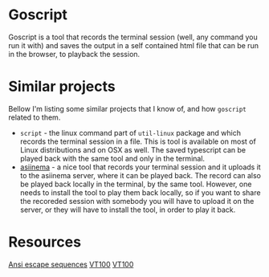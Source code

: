 Goscript
=======

Goscript is a tool that records the terminal session (well, any command you run it with) and saves
the output in a self contained html file that can be run in the browser, to playback the session.

Similar projects
================

Bellow I'm listing some similar projects that I know of, and how `goscript` related to them.

* `script` - the linux command part of `util-linux` package and which records the terminal session
  in a file. This is tool is available on most of Linux distributions and on OSX as well. The saved
  typescript can be played back with the same tool and only in the terminal.
* [asiinema](https://asciinema.org/) - a nice tool that records your terminal session and it uploads
  it to the asiinema server, where it can be played back. The record can also be played back locally
  in the terminal, by the same tool. However, one needs to install the tool to play them back
  locally, so if you want to share the recoreded session with somebody you will have to upload it
  on the server, or they will have to install the tool, in order to play it back.

Resources
=========
[Ansi escape sequences](http://ascii-table.com/ansi-escape-sequences-vt-100.php)
[VT100](https://vt100.net/docs/vt100-ug/chapter3.html)
[VT100](http://www.termsys.demon.co.uk/vtansi.htm)
